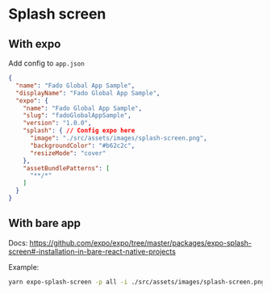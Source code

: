 # Splash screen

## With expo

Add config to `app.json` 

```json
{
  "name": "Fado Global App Sample",
  "displayName": "Fado Global App Sample",
  "expo": {
    "name": "Fado Global App Sample",
    "slug": "fadoGlobalAppSample",
    "version": "1.0.0",
    "splash": { // Config expo here
      "image": "./src/assets/images/splash-screen.png",
      "backgroundColor": "#b62c2c",
      "resizeMode": "cover"
    },
    "assetBundlePatterns": [
      "**/*"
    ]
  }
}
```

## With bare app

Docs: https://github.com/expo/expo/tree/master/packages/expo-splash-screen#-installation-in-bare-react-native-projects

Example:
```sh
yarn expo-splash-screen -p all -i ./src/assets/images/splash-screen.png -r cover -b "#b62c2c" --status-bar-style light-content
```